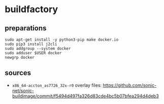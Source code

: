 # buildfactory

## preparations

```
sudo apt-get install -y python3-pip make docker.io
sudo pip3 install j2cli
sudo addgroup --system docker
sudo adduser $USER docker
newgrp docker
```

## sources

* ``x86_64-accton_as7726_32x-r0`` overlay files: https://github.com/sonic-net/sonic-buildimage/commit/f5494d497fa326d83cde4bc5b07bfea294d4deb3

